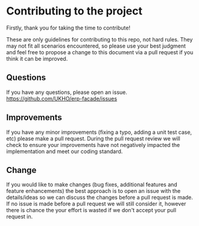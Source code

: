 # Contributing to the project

Firstly, thank you for taking the time to contribute!

These are only guidelines for contributing to this repo, not hard rules. They may not fit all scenarios encountered, so please use your best judgment and feel free to propose a change to this document via a pull request if you think it can be improved.

## Questions

If you have any questions, please open an issue. <https://github.com/UKHO/erp-facade/issues>

## Improvements

If you have any minor improvements (fixing a typo, adding a unit test case, etc) please make a pull request. During the pull request review we will check to ensure your improvements have not negatively impacted the implementation and meet our coding standard.

## Change

If you would like to make changes (bug fixes, additional features and feature enhancements) the best approach is to open an issue with the details/ideas so we can discuss the changes before a pull request is made. If no issue is made before a pull request we will still consider it, however there is chance the your effort is wasted if we don't accept your pull request in.
